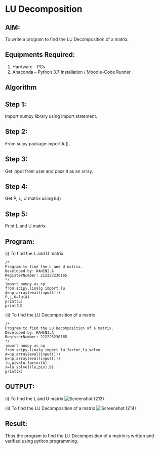 # LU Decomposition 

## AIM:
To write a program to find the LU Decomposition of a matrix.

## Equipments Required:
1. Hardware – PCs
2. Anaconda – Python 3.7 Installation / Moodle-Code Runner

## Algorithm
## Step 1:
Import numpy library using import statement.
## Step 2:
From scipy package import lu().
## Step 3:
Get input from user and pass it as an array.
## Step 4:
Get P, L, U matrix using lu()
## Step 5:
Print L and U matrix
## Program:
(i) To find the L and U matrix
```
/*
Program to find the L and U matrix.
Developed by: RAHINI.A 
RegisterNumber: 212223230165
*/
import numpy as np
from scipy.linalg import lu
A=np.array(eval(input()))
P,L,U=lu(A)
print(L)
print(U)
```
(ii) To find the LU Decomposition of a matrix
```
/*
Program to find the LU Decomposition of a matrix.
Developed by: RAHINI.A
RegisterNumber: 212223230165
*/
import numpy as np
from scipy.linalg import lu_factor,lu_solve
A=np.array(eval(input()))
b=np.array(eval(input()))
lu,piv=lu_factor(A)
x=lu_solve((lu,piv),b)
print(x)

```
## OUTPUT:
(i) To find the L and U matrix
![Screenshot (213)](https://github.com/RahiniAchudhan/LU-Decomposition/assets/145742838/d5a47ca7-b442-4474-998e-d92e401b409f)

(ii) To find the LU Decomposition of a  matrix
![Screenshot (214)](https://github.com/RahiniAchudhan/LU-Decomposition/assets/145742838/17f51b24-a3a7-4c97-bba9-c3228f1fe893)



## Result:
Thus the program to find the LU Decomposition of a matrix is written and verified using python programming.

